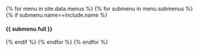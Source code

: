 {% for menu in site.data.menus %}
{% for submenu in menu.submenus %}
{% if submenu.name==include.name %}
#### {{ submenu.full }}
{% endif %}
{% endfor %}
{% endfor %}
